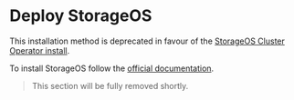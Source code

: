 # Deploy StorageOS

This installation method is deprecated in favour of the [StorageOS Cluster
Operator install](../cluster-operator).

To install StorageOS follow the [official documentation](https://docs.storageos.com/docs/platforms/openshift/install/3.11).

> This section will be fully removed shortly.
